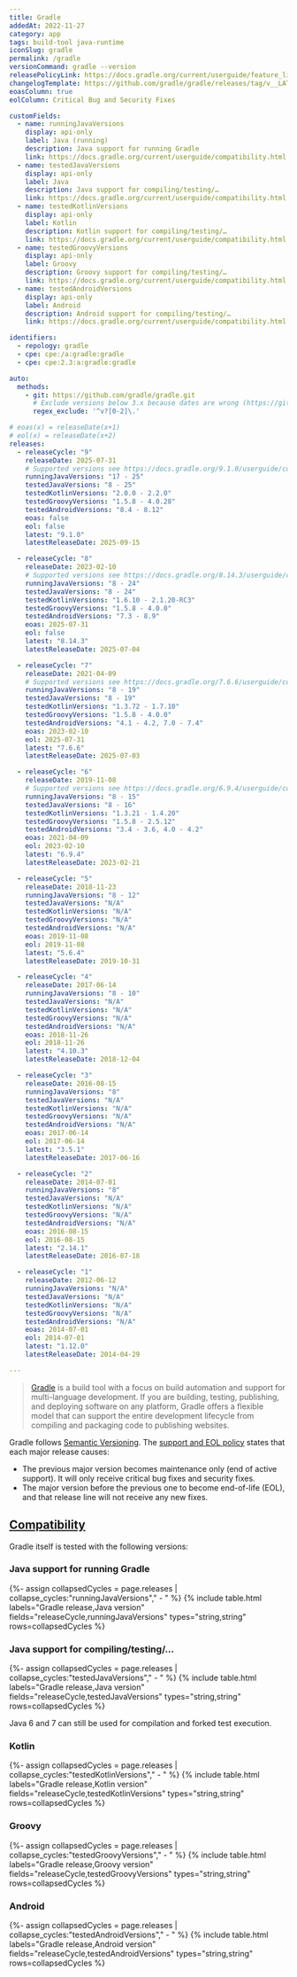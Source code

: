 ```yaml
---
title: Gradle
addedAt: 2022-11-27
category: app
tags: build-tool java-runtime
iconSlug: gradle
permalink: /gradle
versionCommand: gradle --version
releasePolicyLink: https://docs.gradle.org/current/userguide/feature_lifecycle.html#eol_support
changelogTemplate: https://github.com/gradle/gradle/releases/tag/v__LATEST__
eoasColumn: true
eolColumn: Critical Bug and Security Fixes

customFields:
  - name: runningJavaVersions
    display: api-only
    label: Java (running)
    description: Java support for running Gradle
    link: https://docs.gradle.org/current/userguide/compatibility.html
  - name: testedJavaVersions
    display: api-only
    label: Java
    description: Java support for compiling/testing/…
    link: https://docs.gradle.org/current/userguide/compatibility.html
  - name: testedKotlinVersions
    display: api-only
    label: Kotlin
    description: Kotlin support for compiling/testing/…
    link: https://docs.gradle.org/current/userguide/compatibility.html
  - name: testedGroovyVersions
    display: api-only
    label: Groovy
    description: Groovy support for compiling/testing/…
    link: https://docs.gradle.org/current/userguide/compatibility.html
  - name: testedAndroidVersions
    display: api-only
    label: Android
    description: Android support for compiling/testing/…
    link: https://docs.gradle.org/current/userguide/compatibility.html

identifiers:
  - repology: gradle
  - cpe: cpe:/a:gradle:gradle
  - cpe: cpe:2.3:a:gradle:gradle

auto:
  methods:
    - git: https://github.com/gradle/gradle.git
      # Exclude versions below 3.x because dates are wrong (https://github.com/endoflife-date/endoflife.date/pull/3619).
      regex_exclude: '^v?[0-2]\.'

# eoas(x) = releaseDate(x+1)
# eol(x) = releaseDate(x+2)
releases:
  - releaseCycle: "9"
    releaseDate: 2025-07-31
    # Supported versions see https://docs.gradle.org/9.1.0/userguide/compatibility.html
    runningJavaVersions: "17 - 25"
    testedJavaVersions: "8 - 25"
    testedKotlinVersions: "2.0.0 - 2.2.0"
    testedGroovyVersions: "1.5.8 - 4.0.28"
    testedAndroidVersions: "8.4 - 8.12"
    eoas: false
    eol: false
    latest: "9.1.0"
    latestReleaseDate: 2025-09-15

  - releaseCycle: "8"
    releaseDate: 2023-02-10
    # Supported versions see https://docs.gradle.org/8.14.3/userguide/compatibility.html
    runningJavaVersions: "8 - 24"
    testedJavaVersions: "8 - 24"
    testedKotlinVersions: "1.6.10 - 2.1.20-RC3"
    testedGroovyVersions: "1.5.8 - 4.0.0"
    testedAndroidVersions: "7.3 - 8.9"
    eoas: 2025-07-31
    eol: false
    latest: "8.14.3"
    latestReleaseDate: 2025-07-04

  - releaseCycle: "7"
    releaseDate: 2021-04-09
    # Supported versions see https://docs.gradle.org/7.6.6/userguide/compatibility.html
    runningJavaVersions: "8 - 19"
    testedJavaVersions: "8 - 19"
    testedKotlinVersions: "1.3.72 - 1.7.10"
    testedGroovyVersions: "1.5.8 - 4.0.0"
    testedAndroidVersions: "4.1 - 4.2, 7.0 - 7.4"
    eoas: 2023-02-10
    eol: 2025-07-31
    latest: "7.6.6"
    latestReleaseDate: 2025-07-03

  - releaseCycle: "6"
    releaseDate: 2019-11-08
    # Supported versions see https://docs.gradle.org/6.9.4/userguide/compatibility.html
    runningJavaVersions: "8 - 15"
    testedJavaVersions: "8 - 16"
    testedKotlinVersions: "1.3.21 - 1.4.20"
    testedGroovyVersions: "1.5.8 - 2.5.12"
    testedAndroidVersions: "3.4 - 3.6, 4.0 - 4.2"
    eoas: 2021-04-09
    eol: 2023-02-10
    latest: "6.9.4"
    latestReleaseDate: 2023-02-21

  - releaseCycle: "5"
    releaseDate: 2018-11-23
    runningJavaVersions: "8 - 12"
    testedJavaVersions: "N/A"
    testedKotlinVersions: "N/A"
    testedGroovyVersions: "N/A"
    testedAndroidVersions: "N/A"
    eoas: 2019-11-08
    eol: 2019-11-08
    latest: "5.6.4"
    latestReleaseDate: 2019-10-31

  - releaseCycle: "4"
    releaseDate: 2017-06-14
    runningJavaVersions: "8 - 10"
    testedJavaVersions: "N/A"
    testedKotlinVersions: "N/A"
    testedGroovyVersions: "N/A"
    testedAndroidVersions: "N/A"
    eoas: 2018-11-26
    eol: 2018-11-26
    latest: "4.10.3"
    latestReleaseDate: 2018-12-04

  - releaseCycle: "3"
    releaseDate: 2016-08-15
    runningJavaVersions: "8"
    testedJavaVersions: "N/A"
    testedKotlinVersions: "N/A"
    testedGroovyVersions: "N/A"
    testedAndroidVersions: "N/A"
    eoas: 2017-06-14
    eol: 2017-06-14
    latest: "3.5.1"
    latestReleaseDate: 2017-06-16

  - releaseCycle: "2"
    releaseDate: 2014-07-01
    runningJavaVersions: "8"
    testedJavaVersions: "N/A"
    testedKotlinVersions: "N/A"
    testedGroovyVersions: "N/A"
    testedAndroidVersions: "N/A"
    eoas: 2016-08-15
    eol: 2016-08-15
    latest: "2.14.1"
    latestReleaseDate: 2016-07-18

  - releaseCycle: "1"
    releaseDate: 2012-06-12
    runningJavaVersions: "N/A"
    testedJavaVersions: "N/A"
    testedKotlinVersions: "N/A"
    testedGroovyVersions: "N/A"
    testedAndroidVersions: "N/A"
    eoas: 2014-07-01
    eol: 2014-07-01
    latest: "1.12.0"
    latestReleaseDate: 2014-04-29

---
```


> [Gradle](https://gradle.org/) is a build tool with a focus on build automation and support for
> multi-language development. If you are building, testing, publishing, and deploying software on
> any platform, Gradle offers a flexible model that can support the entire development lifecycle
> from compiling and packaging code to publishing websites.

Gradle follows [Semantic Versioning](https://semver.org/). The
[support and EOL policy](https://docs.gradle.org/current/userguide/feature_lifecycle.html#eol_support) states that each major release causes:

- The previous major version becomes maintenance only (end of active support). It will only receive critical bug fixes and security fixes.
- The major version before the previous one to become end-of-life (EOL), and that release line will not receive any new fixes.

## [Compatibility](https://docs.gradle.org/current/userguide/compatibility.html)

Gradle itself is tested with the following versions:

### Java support for running Gradle

{%- assign collapsedCycles = page.releases | collapse_cycles:"runningJavaVersions"," - " %}
{% include table.html
labels="Gradle release,Java version"
fields="releaseCycle,runningJavaVersions"
types="string,string"
rows=collapsedCycles %}

### Java support for compiling/testing/…

{%- assign collapsedCycles = page.releases | collapse_cycles:"testedJavaVersions"," - " %}
{% include table.html
labels="Gradle release,Java version"
fields="releaseCycle,testedJavaVersions"
types="string,string"
rows=collapsedCycles %}

Java 6 and 7 can still be used for compilation and forked test execution.

### Kotlin

{%- assign collapsedCycles = page.releases | collapse_cycles:"testedKotlinVersions"," - " %}
{% include table.html
labels="Gradle release,Kotlin version"
fields="releaseCycle,testedKotlinVersions"
types="string,string"
rows=collapsedCycles %}

### Groovy

{%- assign collapsedCycles = page.releases | collapse_cycles:"testedGroovyVersions"," - " %}
{% include table.html
labels="Gradle release,Groovy version"
fields="releaseCycle,testedGroovyVersions"
types="string,string"
rows=collapsedCycles %}

### Android

{%- assign collapsedCycles = page.releases | collapse_cycles:"testedAndroidVersions"," - " %}
{% include table.html
labels="Gradle release,Android version"
fields="releaseCycle,testedAndroidVersions"
types="string,string"
rows=collapsedCycles %}
